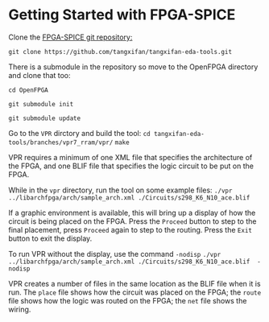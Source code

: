 # Getting Started with FPGA-SPICE
Clone the [FPGA-SPICE git repository:](https://github.com/tangxifan/tangxifan-eda-tools)

[//todo]: # (change to final repository location)
`git clone https://github.com/tangxifan/tangxifan-eda-tools.git `

There is a submodule in the repository so move to the OpenFPGA directory and clone that too:

`cd OpenFPGA`

`git submodule init`

`git submodule update`

Go to the `VPR` dirctory and build the tool:
`cd tangxifan-eda-tools/branches/vpr7_rram/vpr/`
`make `

VPR requires a minimum of one XML file that specifies the architecture of the FPGA, and one BLIF file that specifies the logic circuit to be put on the FPGA. 

[//todo]: # (make sure the circuits are available)
While in the `vpr` directory, run the tool on some example files:
`./vpr ../libarchfpga/arch/sample_arch.xml ./Circuits/s298_K6_N10_ace.blif `

If a graphic environment is available, this will bring up a display of how the circuit is being placed on the FPGA. Press the `Proceed` button to step to the final placement, press `Proceed` again to step to the routing. Press the `Exit` button to exit the display.

To run VPR without the display, use the command `-nodisp`
`./vpr ../libarchfpga/arch/sample_arch.xml ./Circuits/s298_K6_N10_ace.blif  -nodisp`

VPR creates a number of files in the same location as the BLIF file when it is run. The `place` file shows how the circuit was placed on the FPGA; the `route` file shows how the logic was routed on the FPGA; the `net` file shows the wiring.


